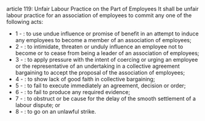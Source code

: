 article 119: Unfair Labour Practice on the Part of Employees
It shall be unfair labour practice for an association of employees to commit any one of the following acts:
<ul>
			<li>1 - : to use undue influence or promise of benefit in an attempt to induce any employees to become a member of an association of employees;<ul>
			</ul></li>			<li>2 - : to intimidate, threaten or unduly influence an employee not to become or to cease from being a leader of an association of employees;<ul>
			</ul></li>			<li>3 - : to apply pressure with the intent of coercing or urging an employee or the representative of an undertaking in a collective agreement bargaining to accept the proposal of the association of employees;<ul>
			</ul></li>			<li>4 - : to show lack of good faith in collective bargaining;<ul>
			</ul></li>			<li>5 - : to fail to execute immediately an agreement, decision or order;<ul>
			</ul></li>			<li>6 - : to fail to produce any required evidence;<ul>
			</ul></li>			<li>7 - : to obstruct or be cause for the delay of the smooth settlement of a labour dispute; or<ul>
			</ul></li>			<li>8 - : to go on an unlawful strike.<ul>
			</ul></li></ul>